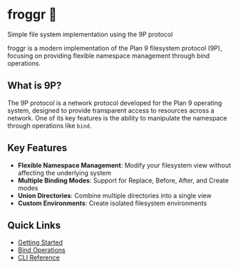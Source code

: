# froggr 🐸

Simple file system implementation using the 9P protocol

froggr is a modern implementation of the Plan 9 filesystem protocol (9P), focusing on providing flexible namespace management through bind operations.

## What is 9P?

The 9P protocol is a network protocol developed for the Plan 9 operating system, designed to provide transparent access to resources across a network. One of its key features is the ability to manipulate the namespace through operations like `bind`.

## Key Features

- **Flexible Namespace Management**: Modify your filesystem view without affecting the underlying system
- **Multiple Binding Modes**: Support for Replace, Before, After, and Create modes
- **Union Directories**: Combine multiple directories into a single view
- **Custom Environments**: Create isolated filesystem environments

## Quick Links

- [Getting Started](user-guide/getting-started.md)
- [Bind Operations](user-guide/bind.md)
- [CLI Reference](reference/cli.md)

